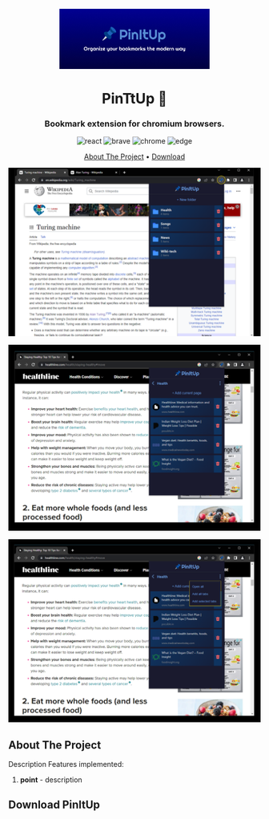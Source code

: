 <p align="center">
   <img width="300px"  src="./marque-tile.jpg" />
</p>
<h1 align="center">PinTtUp 📌</h1>
<h3 align="center"> Bookmark extension for chromium browsers. 
</h3>

<p align="center">
    <img src="https://img.shields.io/badge/react-%2320232a.svg?style=for-the-badge&logo=react&logoColor=%2361DAFB" alt=react>
    <img src="https://img.shields.io/badge/Brave-FB542B?style=for-the-badge&logo=Brave&logoColor=white" alt=brave>
    <img src="https://img.shields.io/badge/Google%20Chrome-4285F4?style=for-the-badge&logo=GoogleChrome&logoColor=white" alt=chrome>
    <img src="https://img.shields.io/badge/Edge-0078D7?style=for-the-badge&logo=Microsoft-edge&logoColor=white" alt=edge>
   
</p>
<p align="center">
  <a href="#about-the-project">About The Project</a> •
  <a href="#local-setup">Download</a>
  
</p>

<p align="center">
   <img width="700px"  src="./mockeup1.png" />
</p>
<p align="center">
   <img width="700px"  src="./mockup2.png" />
</p>
<p align="center">
   <img width="700px" src="./mockup3.png" />
</p>


## About The Project
Description
Features implemented:

1. **point** - description

## Download PinItUp


